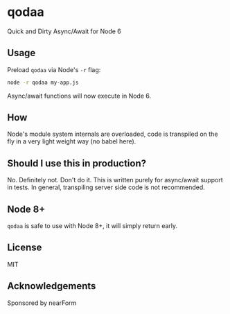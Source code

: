 # qodaa 

Quick and Dirty Async/Await for Node 6

## Usage

Preload `qodaa` via Node's `-r` flag:

```sh
node -r qodaa my-app.js
```

Async/await functions will now execute in Node 6.

## How

Node's module system internals are overloaded, code is
transpiled on the fly in a very light weight way (no babel here).

## Should I use this in production?

No. Definitely not. Don't do it. 
This is written purely for async/await support in tests. 
In general, transpiling server side code is not recommended.

## Node 8+

`qodaa` is safe to use with Node 8+, it will simply return early.

## License

MIT

## Acknowledgements

Sponsored by nearForm
